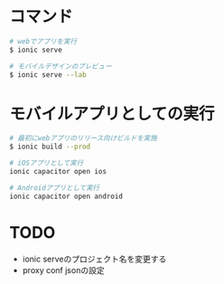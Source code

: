 # コマンド
```sh
# webでアプリを実行
$ ionic serve

# モバイルデザインのプレビュー
$ ionic serve --lab
```

# モバイルアプリとしての実行
```sh
# 最初にwebアプリのリリース向けビルドを実施
$ ionic build --prod

# iOSアプリとして実行
ionic capacitor open ios

# Androidアプリとして実行
ionic capacitor open android
```

# TODO
- ionic serveのプロジェクト名を変更する
- proxy conf jsonの設定

